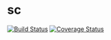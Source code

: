 # sc
[![Build Status](https://secure.travis-ci.org/brad/sc.png?branch=master)](https://travis-ci.org/brad/sc)
[![Coverage Status](https://coveralls.io/repos/brad/sc/badge.svg?branch=master)](https://coveralls.io/r/brad/sc/?branch=master)
